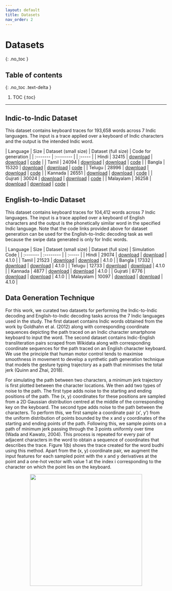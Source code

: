 ```yaml
---
layout: default
title: Datasets
nav_order: 2
---
```


# Datasets
{: .no_toc }

## Table of contents
{: .no_toc .text-delta }

1. TOC
{:toc}

---
## Indic-to-Indic Dataset

This dataset contains keyboard traces for 193,658 words across 7 Indic languages. The input is a trace applied over a keyboard of Indic characters and the output is the intended Indic word. 

| Language | Size | Dataset (small size) | Dataset (full size) | Code for generation | 
| :------- | :-------- | | :----- |
| Hindi  | 32415 | [download](https://github.com/emilbiju/indic-swipe/blob/master/indic-to-indic-datasets/Hindi.xlsx) | [download](https://drive.google.com/u/0/uc?export=download&confirm=-6in&id=1LETSgyAgB6kom81xmx3Sfj0BS-wS3SWB) | [code](https://github.com/emilbiju/indic-swipe/blob/master/Gesture%20generation/gesture_path_generation_hindi.py) |
| Tamil | 24094 | [download](https://github.com/emilbiju/indic-swipe/blob/master/indic-to-indic-datasets/Tamil.xlsx) | [download](https://drive.google.com/u/0/uc?export=download&confirm=p-tn&id=1ey7E4gpgx9CBMcEbaKhuG7fVXH_qjOxi) | [code](https://github.com/emilbiju/indic-swipe/blob/master/Gesture%20generation/gesture_path_generation_tamil.py) |
| Bangla | 15320 | [download](https://github.com/emilbiju/indic-swipe/blob/master/indic-to-indic-datasets/Bangla.xlsx) | [download](https://drive.google.com/uc?export=download&id=1BSNv2YtsrLTSrhmjc69rZdzFlHupKdXs) | [code](https://github.com/emilbiju/indic-swipe/blob/master/Gesture%20generation/gesture_path_generation_bangla.py) |
| Telugu | 28996 | [download](https://github.com/emilbiju/indic-swipe/blob/master/indic-to-indic-datasets/Telugu.xlsx) | [download](https://drive.google.com/u/0/uc?export=download&confirm=S9xP&id=1oPS8NgdZJr_IXBP-HJeWnPnVzeRpzOPy) | [code](https://github.com/emilbiju/indic-swipe/blob/master/Gesture%20generation/gesture_path_generation_telugu.py) |
| Kannada | 26551 | [download](https://github.com/emilbiju/indic-swipe/blob/master/indic-to-indic-datasets/Kannada.xlsx) | [download](https://drive.google.com/u/0/uc?export=download&confirm=LKd-&id=1cLw3_9_Xlo9aelEguUk9R99izteNR_xG) | [code](https://github.com/emilbiju/indic-swipe/blob/master/Gesture%20generation/gesture_path_generation_kannada.py) |
| Gujrati | 30024 | [download](https://github.com/emilbiju/indic-swipe/blob/master/indic-to-indic-datasets/Gujarati.xlsx) | [download](https://drive.google.com/u/0/uc?export=download&confirm=FIt3&id=1UXqCnSmVVuGDgWHHqBCHzpRzzu5bohQG) | [code](https://github.com/emilbiju/indic-swipe/blob/master/Gesture%20generation/gesture_path_generation_gujarati.py) |
| Malayalam | 36258 | [download](https://github.com/emilbiju/indic-swipe/blob/master/indic-to-indic-datasets/Malayalam.xlsx) | [download](https://drive.google.com/uc?export=download&id=11QeiHuSWwbr2m8x_Q8Iw6z61MUXr4KJr) | [code](https://github.com/emilbiju/indic-swipe/blob/master/Gesture%20generation/gesture_path_generation_malayalam.py) |

## English-to-Indic Dataset

This dataset contains keyboard traces for 104,412 words across 7 Indic languages. The input is a trace applied over a keyboard of English characters and the output is the phonetically similar word in the specified Indic language. Note that the code links provided above for dataset generation can be used for the English-to-Indic decoding task as well because the swipe data generated is only for Indic words.

| Language | Size | Dataset (small size) | Dataset (full size) | Simulation Code | 
| :------- | :-------- | | :----- |
| Hindi  | 29074 | [download](https://github.com/emilbiju/indic-swipe/blob/master/english-to-indic-datasets/Hindi.xlsx) | [download](https://drive.google.com/u/0/uc?export=download&confirm=yiBp&id=1serMeISPPmPSmcBwEtJoPG5wtqeLA352) | 4.1.0 |
| Tamil | 21523 | [download](https://github.com/emilbiju/indic-swipe/blob/master/english-to-indic-datasets/Tamil.xlsx) | [download](https://drive.google.com/u/0/uc?export=download&confirm=JvJo&id=1F-g_XnozK27KD76FXHN_HAiLxWThYeWZ) | 4.1.0 |
| Bangla | 17332 | [download](https://github.com/emilbiju/indic-swipe/blob/master/english-to-indic-datasets/Bangla.xlsx) | [download](https://drive.google.com/u/0/uc?export=download&confirm=gOo9&id=1vjDL-Cs1ph0vOcYwcp5HC4-ilMPAX1tT) | 4.1.0 |
| Telugu | 12733 | [download](https://github.com/emilbiju/indic-swipe/blob/master/english-to-indic-datasets/Telugu.xlsx) | [download](https://drive.google.com/u/0/uc?export=download&confirm=M189&id=1q0rUvbwwTqWmALtOhIySzjBADEwKCeIY) | 4.1.0 |
| Kannada | 4877 | [download](https://github.com/emilbiju/indic-swipe/blob/master/english-to-indic-datasets/Kannada.xlsx) | [download](https://drive.google.com/uc?export=download&id=1ROLXn-LsNLeLmSDv5jJSCG4i18LheyX5) | 4.1.0 |
| Gujrati | 8776 | [download](https://github.com/emilbiju/indic-swipe/blob/master/english-to-indic-datasets/Gujarati.xlsx) | [download](https://drive.google.com/uc?export=download&id=1MvZZD6D7HktNWe-Ivy-HbDJbJ4WkKUXi) | 4.1.0 |
| Malayalam | 10097 | [download](https://github.com/emilbiju/indic-swipe/blob/master/english-to-indic-datasets/Malayalam.xlsx) | [download](https://drive.google.com/u/0/uc?export=download&confirm=-NRW&id=1c60aqPWMkloQW-ZMTqHtOip8BpLskqQ0) | 4.1.0 |

## Data Generation Technique
For this work, we curated two datasets for performing the Indic-to-Indic decoding and English-to-Indic decoding tasks across the 7 Indic languages used in the study. The first dataset contains Indic words obtained from the work by Goldhahn et al. (2012) along with corresponding coordinate sequences depicting the path traced on an Indic character smartphone keyboard to input the word. The second dataset contains Indic-English transliteration pairs scraped from Wikidata along with corresponding coordinate sequences for the path traced on an English character keyboard. We use the principle that human motor control tends to maximise smoothness in movement to develop a synthetic path generation technique that models the gesture typing trajectory as a path that minimises the total jerk (Quinn and Zhai, 2018).

For simulating the path between two characters, a minimum jerk trajectory is first plotted between the character locations. We then add two types of noise to the path. The first type adds noise to the starting and ending positions of the path. The (x, y) coordinates for these positions are sampled from a 2D Gaussian distribution centred at the middle of the corresponding key on the keyboard. The second type adds noise to the path between the characters. To perform this, we first sample a coordinate pair (x′, y′) from the uniform distribution of points bounded by the x and y coordinates of the starting and ending points of the path. Following this, we sample points on a path of minimum jerk passing through the 3 points uniformly over time (Wada and Kawato, 2004). This process is repeated for every pair of adjacent characters in the word to obtain a sequence of coordinates that describes the trace. Figure 1(b) shows the trace created for the word budhi using this method. Apart from the (x, y) coordinate pair, we augment the input features for each sampled point with the x and y derivatives at the point and a one-hot vector with value 1 at the index i corresponding to the character on which the point lies on the keyboard.


<p align="center">
   <img src="../../assets/images/simulated_gesture_sample.png" width=350 height=350>
</p>



